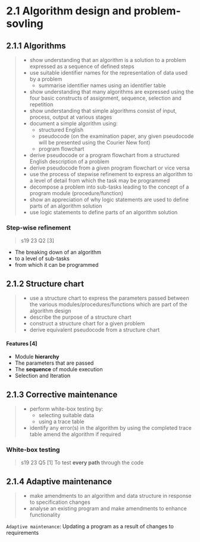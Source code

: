 # 2.1 Algorithm design and problem-sovling

## 2.1.1 Algorithms
> - show understanding that an algorithm is a solution to a problem expressed as a sequence of defined steps
> - use suitable identifier names for the representation of data used by a problem
>   - summarise identifier names using an identifier table
> - show understanding that many algorithms are expressed using the four basic constructs of assignment, sequence, selection and repetition
> - show understanding that simple algorithms consist of input, process, output at various stages
> - document a simple algorithm using:
>   - structured English
>   - pseudocode (on the examination paper, any given pseudocode will be presented using the Courier New font)
>   - program flowchart 
> - derive pseudocode or a program flowchart from a structured English description of a problem
> - derive pseudocode from a given program flowchart or vice versa
> - use the process of stepwise refinement to express an algorithm to a level of detail from which the task may be programmed
> - decompose a problem into sub-tasks leading to the concept of a program module (procedure/function)
> - show an appreciation of why logic statements are used to define parts of an algorithm solution
> - use logic statements to define parts of an algorithm solution

### Step-wise refinement
> s19 23 Q2 \[3\]

- The breaking down of an algorithm
- to a level of sub-tasks
- from which it can be programmed

## 2.1.2 Structure chart
> - use a structure chart to express the parameters passed between the various modules/procedures/functions which are part of the algorithm design
> - describe the purpose of a structure chart
> - construct a structure chart for a given problem
> - derive equivalent pseudocode from a structure chart

#### Features \[4\]

- Module **hierarchy**
- The parameters that are passed
- The **sequence** of module execution
- Selection and Iteration

## 2.1.3 Corrective maintenance
> - perform white-box testing by:
>   - selecting suitable data
>   - using a trace table
> - identify any error(s) in the algorithm by using the completed trace table amend the algorithm if required

### White-box testing
> s19 23 Q5 \[1\]
To test **every path** through the code

## 2.1.4 Adaptive maintenance
> - make amendments to an algorithm and data structure in response to specification changes
> - analyse an existing program and make amendments to enhance functionality

`Adaptive maintenance`:
Updating a program as a result of changes to requirements
